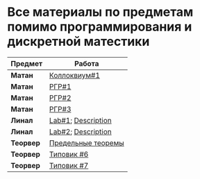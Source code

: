 # Все материалы по предметам помимо программирования и дискретной матестики


| Предмет | Работа |
|---|---|
|**Матан**|[Коллоквиум#1](https://github.com/Bazalii/IS-Stuff/blob/master/Mathematical%20Analysis/Colloquium.pdf)|
|**Матан**|[РГР#1](https://github.com/Bazalii/IS-Stuff/blob/master/Mathematical%20Analysis/SettlementGraphicWork%231.pdf)|
|**Матан**|[РГР#2](https://github.com/Bazalii/IS-Stuff/blob/master/Mathematical%20Analysis/SettlementGraphicWork%232.pdf)|
|**Матан**|[РГР#3](https://github.com/Bazalii/IS-Stuff/blob/master/Mathematical%20Analysis/SettlementGraphicWork%233.pdf)|
|**Линал**|[Lab#1](https://github.com/Bazalii/IS-Stuff/blob/master/Linear%20Algebra/Lab1/main.py); [Description](https://github.com/Bazalii/IS-Stuff/blob/master/Linear%20Algebra/Lab1/Description.pdf)|
|**Линал**|[Lab#2](https://github.com/Bazalii/IS-Stuff/blob/master/Linear%20Algebra/Lab2/main.py); [Description](https://github.com/Bazalii/IS-Stuff/blob/master/Linear%20Algebra/Lab2/Description.pdf)|
|**Теорвер**|[Предельные теоремы](https://github.com/Bazalii/IS-Stuff/blob/master/Probability%20Theory/Homeworks/LimitTheorems.pdf)|
|**Теорвер**|[Типовик #6](https://github.com/Bazalii/IS-Stuff/blob/master/Probability%20Theory/Typical%20Calculation/Task6.pdf)|
|**Теорвер**|[Типовик #7](https://github.com/Bazalii/IS-Stuff/blob/master/Probability%20Theory/Typical%20Calculation/Task7.pdf)|